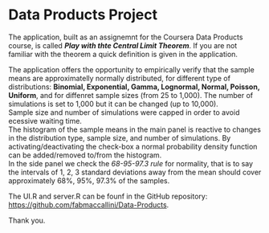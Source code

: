 Data Products Project
=============

The application, built as an assignemnt for the Coursera Data Products course, is called ***Play with thte Central Limit Theorem***.
If you are not familiar with the theorem a quick definition is given in the application.  

The application offers the opportunity to empirically verify that the sample means are approximatelly normally distributed, for different type of distributions: **Binomial, Exponential, Gamma, Lognormal, Normal, Poisson, Uniform**, and for diffenret sample sizes (from 25 to 1,000). The number of simulations is set to 1,000 but it can be changed (up to 10,000).  
Sample size and number of simulations were capped in order to avoid ecessive waiting time.  
The histogram of the sample means in the main panel is reactive to changes in the distribution type, sample size, and number of simulations. By activating/deactivating the check-box a normal probability density function can be added/removed to/from the histogram.  
In the side panel we check the *68-95-97.3 rule* for normality, that is to say the intervals of 1, 2, 3 standard deviations away from the mean should cover approximately 68%, 95%, 97.3% of the samples.

The UI.R and server.R can be founf in the GitHub repository: https://github.com/fabmaccallini/Data-Products.  

Thank you.

